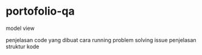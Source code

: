 # portofolio-qa
model view

penjelasan code yang dibuat
cara running
problem solving issue
penjelasan struktur kode
